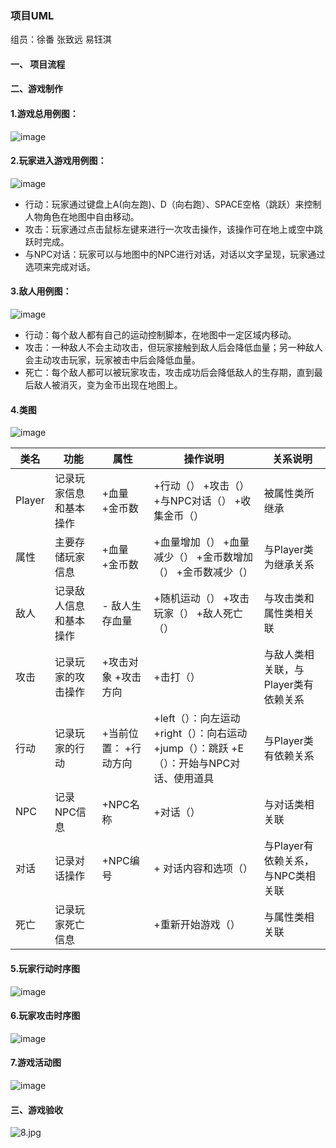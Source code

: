 ### 项目UML

组员：徐番 张致远 易钰淇

#### 一、 项目流程




#### 二、游戏制作

#### 1.游戏总用例图：

![image](https://github.com/islwct/SE/edit/main/img/UML/1.png)

#### 2.玩家进入游戏用例图：

![image](https://github.com/islwct/SE/edit/main/img/UML/2.png)

* 行动：玩家通过键盘上A(向左跑)、D（向右跑）、SPACE空格（跳跃）来控制人物角色在地图中自由移动。
* 攻击：玩家通过点击鼠标左键来进行一次攻击操作，该操作可在地上或空中跳跃时完成。
* 与NPC对话：玩家可以与地图中的NPC进行对话，对话以文字呈现，玩家通过选项来完成对话。

#### 3.敌人用例图：

![image](https://github.com/islwct/SE/edit/main/img/UML/3.png)

* 行动：每个敌人都有自己的运动控制脚本，在地图中一定区域内移动。
* 攻击：一种敌人不会主动攻击，但玩家接触到敌人后会降低血量；另一种敌人会主动攻击玩家，玩家被击中后会降低血量。
* 死亡：每个敌人都可以被玩家攻击，攻击成功后会降低敌人的生存期，直到最后敌人被消灭，变为金币出现在地图上。

#### 4.类图

![image](https://github.com/islwct/SE/edit/main/img/UML/4.png)

| **类名**   | **功能**                   | **属性**                      | **操作说明**                                                                                             | **关系说明**                                     |
| ------------ | ---------------------------- | ------------------------------- | ---------------------------------------------------------------------------------------------------------- | -------------------------------------------------- |
| Player | 记录玩家信息和基本操作| +血量 +金币数         | +行动（） +攻击（） +与NPC对话（） +收集金币（）                                         | 被属性类所继承                               |
| 属性   | 主要存储玩家信息       | +血量 +金币数         | +血量增加（） +血量减少（） +金币数增加（） +金币数减少（）                              | 与Player类为继承关系                         |
| 敌人   | 记录敌人信息和基本操作 | - 敌人生存血量            | +随机运动（） +攻击玩家（） +敌人死亡（）                                                    | 与攻击类和属性类相关联                      |
| 攻击   | 记录玩家的攻击操作     | +攻击对象 +攻击方向   | +击打（）                                                                                            | 与敌人类相关联，与Player类有依赖关系 |
| 行动  | 记录玩家的行动         | +当前位置： +行动方向 | +left（）：向左运动 +right（）：向右运动 +jump（）：跳跃 +E（）：开始与NPC对话、使用道具 | 与Player类有依赖关系                         |
| NPC   | 记录NPC信息            | +NPC名称                  | +对话（）                                                                                           | 与对话类相关联                               |
| 对话   | 记录对话操作           | +NPC编号                  | + 对话内容和选项（）                                                                               | 与Player有依赖关系，与NPC类相关联            |
| 死亡   | 记录玩家死亡信息       |                               | +重新开始游戏（）                                                                                    | 与属性类相关联                               |

#### 5.玩家行动时序图

![image](https://github.com/islwct/SE/edit/main/img/UML/5.png)

#### 6.玩家攻击时序图

![image](https://github.com/islwct/SE/edit/main/img/UML/6.png)

#### 7.游戏活动图

![image](https://github.com/islwct/SE/edit/main/img/UML/7.png)

#### 三、游戏验收
![8.jpg](https://github.com/islwct/SE/edit/main/img/UML/8.jpg)



